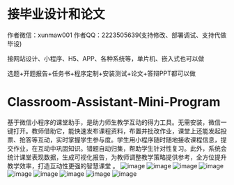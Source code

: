 # 接毕业设计和论文
作者微信：xunmaw001  作者QQ：2223505639(支持修改、部署调试、支持代做毕设)

接网站设计、小程序、H5、APP、各种系统等，单片机、嵌入式也可以做

选题+开题报告+任务书+程序定制+安装测试+论文+答辩PPT都可以做
# Classroom-Assistant-Mini-Program
基于微信小程序的课堂助手，是助力师生教学互动的得力工具。无需安装，微信一键打开。教师借助它，能快速发布课程资料，布置并批改作业，课堂上还能发起投票、抢答等互动，实时掌握学生参与度。学生用小程序随时随地接收课程信息，提交作业，在互动中巩固知识。错题自动归集，帮助学生针对性复习。此外，系统会统计课堂表现数据，生成可视化报告，为教师调整教学策略提供参考，全方位提升教学效率，打造互动性更强的智慧课堂 。
![image](https://github.com/user-attachments/assets/aeb30baf-32dd-4eaf-b5c3-8d662fc03111)
![image](https://github.com/user-attachments/assets/dc487ca5-4dad-4c28-a32a-2647f64777d4)
![image](https://github.com/user-attachments/assets/422d8214-bcc1-4bda-baf8-7e3e367e9a1a)
![image](https://github.com/user-attachments/assets/7cb74290-0095-4dac-9da0-44ecfc0b5da1)
![image](https://github.com/user-attachments/assets/49bccafc-9955-4a88-a387-5152ceb8c119)
![image](https://github.com/user-attachments/assets/0c1a4fb7-59ae-4de2-bc8b-c2ad894dc0ba)
![image](https://github.com/user-attachments/assets/82481c65-5e9f-4bc8-96de-b60e6a241e99)
![image](https://github.com/user-attachments/assets/b5e3db67-a6e1-4777-ad96-cd2234471be3)
![image](https://github.com/user-attachments/assets/f4216a8c-a66b-4959-a6fa-86f1fa853c28)
